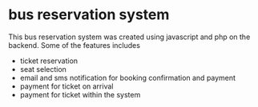 # bus reservation system

This bus reservation system was created using javascript and php on the backend. Some of the features includes 
- ticket reservation
- seat selection
- email and sms notification for booking confirmation and payment
- payment for ticket on arrival
- payment for ticket within the system
